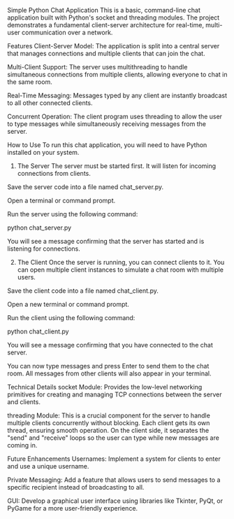 Simple Python Chat Application
This is a basic, command-line chat application built with Python's socket and threading modules. The project demonstrates a fundamental client-server architecture for real-time, multi-user communication over a network.

Features
Client-Server Model: The application is split into a central server that manages connections and multiple clients that can join the chat.

Multi-Client Support: The server uses multithreading to handle simultaneous connections from multiple clients, allowing everyone to chat in the same room.

Real-Time Messaging: Messages typed by any client are instantly broadcast to all other connected clients.

Concurrent Operation: The client program uses threading to allow the user to type messages while simultaneously receiving messages from the server.

How to Use
To run this chat application, you will need to have Python installed on your system.

1. The Server
The server must be started first. It will listen for incoming connections from clients.

Save the server code into a file named chat_server.py.

Open a terminal or command prompt.

Run the server using the following command:

python chat_server.py

You will see a message confirming that the server has started and is listening for connections.

2. The Client
Once the server is running, you can connect clients to it. You can open multiple client instances to simulate a chat room with multiple users.

Save the client code into a file named chat_client.py.

Open a new terminal or command prompt.

Run the client using the following command:

python chat_client.py

You will see a message confirming that you have connected to the chat server.

You can now type messages and press Enter to send them to the chat room. All messages from other clients will also appear in your terminal.

Technical Details
socket Module: Provides the low-level networking primitives for creating and managing TCP connections between the server and clients.

threading Module: This is a crucial component for the server to handle multiple clients concurrently without blocking. Each client gets its own thread, ensuring smooth operation. On the client side, it separates the "send" and "receive" loops so the user can type while new messages are coming in.

Future Enhancements
Usernames: Implement a system for clients to enter and use a unique username.

Private Messaging: Add a feature that allows users to send messages to a specific recipient instead of broadcasting to all.

GUI: Develop a graphical user interface using libraries like Tkinter, PyQt, or PyGame for a more user-friendly experience.
